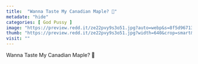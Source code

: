 ```yaml
---
title:  "Wanna Taste My Canadian Maple? 🥰"
metadate: "hide"
categories: [ God Pussy ]
image: "https://preview.redd.it/ze22pvy9s3o51.jpg?auto=webp&s=8f5d96713fb282ecd67adabe041559a2a5f1a804"
thumb: "https://preview.redd.it/ze22pvy9s3o51.jpg?width=640&crop=smart&auto=webp&s=06fffc3b7cd07f0469f340cc3fa542ad2d0ac8dd"
visit: ""
---
```

Wanna Taste My Canadian Maple? 🥰
